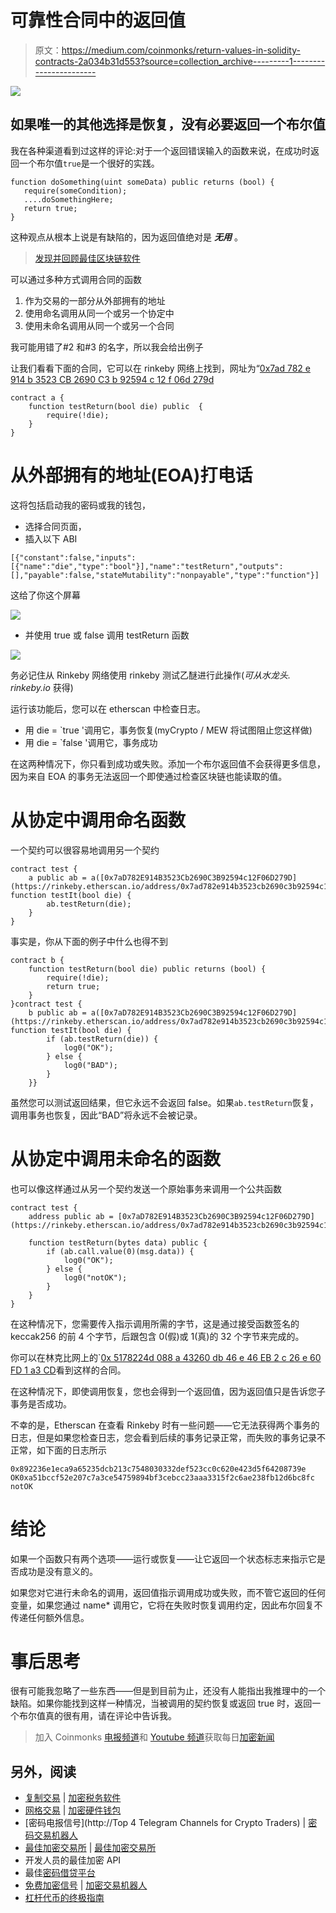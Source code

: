 # 可靠性合同中的返回值

> 原文：<https://medium.com/coinmonks/return-values-in-solidity-contracts-2a034b31d553?source=collection_archive---------1----------------------->

![](img/dbb7e66f6d0ebe043cadac34051e0355.png)

## 如果唯一的其他选择是恢复，没有必要返回一个布尔值

我在各种渠道看到过这样的评论:对于一个返回错误输入的函数来说，在成功时返回一个布尔值`true`是一个很好的实践。

```
function doSomething(uint someData) public returns (bool) {
   require(someCondition);
   ....doSomethingHere;
   return true;
}
```

这种观点从根本上说是有缺陷的，因为返回值绝对是 ***无用*** 。

> [发现并回顾最佳区块链软件](https://coincodecap.com)

可以通过多种方式调用合同的函数

1.  作为交易的一部分从外部拥有的地址
2.  使用命名调用从同一个或另一个协定中
3.  使用未命名调用从同一个或另一个合同

我可能用错了#2 和#3 的名字，所以我会给出例子

让我们看看下面的合同，它可以在 rinkeby 网络上找到，网址为“[0x7ad 782 e 914 b 3523 CB 2690 C3 b 92594 c 12 f 06d 279d](https://rinkeby.etherscan.io/address/0x7ad782e914b3523cb2690c3b92594c12f06d279d#code)

```
contract a {
    function testReturn(bool die) public  {
        require(!die);
    }
}
```

# 从外部拥有的地址(EOA)打电话

这将包括启动我的密码或我的钱包，

*   选择合同页面，
*   插入以下 ABI

```
[{"constant":false,"inputs":[{"name":"die","type":"bool"}],"name":"testReturn","outputs":[],"payable":false,"stateMutability":"nonpayable","type":"function"}]
```

这给了你这个屏幕

![](img/5d7b81cffc41610041daaf90dcc1a9df.png)

*   并使用 true 或 false 调用 testReturn 函数

![](img/53046d872dfcc668af186b003c4ac72d.png)

务必记住从 Rinkeby 网络使用 rinkeby 测试乙醚进行此操作(*可从水龙头. rinkeby.io* 获得)

运行该功能后，您可以在 etherscan 中检查日志。

*   用 die = `true '调用它，事务恢复(myCrypto / MEW 将试图阻止您这样做)
*   用 die = `false '调用它，事务成功

在这两种情况下，你只看到成功或失败。添加一个布尔返回值不会获得更多信息，因为来自 EOA 的事务无法返回一个即使通过检查区块链也能读取的值。

# 从协定中调用命名函数

一个契约可以很容易地调用另一个契约

```
contract test {
    a public ab = a([0x7aD782E914B3523Cb2690C3B92594c12F06D279D](https://rinkeby.etherscan.io/address/0x7ad782e914b3523cb2690c3b92594c12f06d279d#code)); function testIt(bool die) {
        ab.testReturn(die);
    }
}
```

事实是，你从下面的例子中什么也得不到

```
contract b {
    function testReturn(bool die) public returns (bool) {
        require(!die);
        return true;
    }
}contract test {
    b public ab = a([0x7aD782E914B3523Cb2690C3B92594c12F06D279D](https://rinkeby.etherscan.io/address/0x7ad782e914b3523cb2690c3b92594c12f06d279d#code)); function testIt(bool die) {
        if (ab.testReturn(die)) {
            log0("OK");
        } else {
            log0("BAD");
        }
    }}
```

虽然您可以测试返回结果，但它永远不会返回 false。如果`ab.testReturn`恢复，调用事务也恢复，因此“BAD”将永远不会被记录。

# 从协定中调用未命名的函数

也可以像这样通过从另一个契约发送一个原始事务来调用一个公共函数

```
contract test {
    address public ab = [0x7aD782E914B3523Cb2690C3B92594c12F06D279D](https://rinkeby.etherscan.io/address/0x7ad782e914b3523cb2690c3b92594c12f06d279d#code);

    function testReturn(bytes data) public {
        if (ab.call.value(0)(msg.data)) {
            log0("OK");
        } else {
            log0("notOK");
        }
    }
}
```

在这种情况下，您需要传入指示调用所需的字节，这是通过接受函数签名的 keccak256 的前 4 个字节，后跟包含 0(假)或 1(真)的 32 个字节来完成的。

你可以在林克比网上的`[0x 5178224d 088 a 43260 db 46 e 46 EB 2 c 26 e 60 FD 1 a3 CD](https://rinkeby.etherscan.io/address/0x5178224d088a43260db46e46eb2c26e60fd1a3cd#code)看到这样的合同。

在这种情况下，即使调用恢复，您也会得到一个返回值，因为返回值只是告诉您子事务是否成功。

不幸的是，Etherscan 在查看 Rinkeby 时有一些问题——它无法获得两个事务的日志，但是如果您检查日志，您会看到后续的事务记录正常，而失败的事务记录不正常，如下面的日志所示

```
0x892236e1eca9a65235dcb213c7548030332def523cc0c620e423d5f64208739e OK0xa51bccf52e207c7a3ce54759894bf3cebcc23aaa3315f2c6ae238fb12d6bc8fc
notOK
```

# 结论

如果一个函数只有两个选项——运行或恢复——让它返回一个状态标志来指示它是否成功是没有意义的。

如果您对它进行未命名的调用，返回值指示调用成功或失败，而不管它返回的任何变量，如果您通过 name* 调用它，它将在失败时恢复调用约定，因此布尔回复不传递任何额外信息。

# 事后思考

很有可能我忽略了一些东西——但是到目前为止，还没有人能指出我推理中的一个缺陷。如果你能找到这样一种情况，当被调用的契约恢复或返回 true 时，返回一个布尔值真的很有用，请在评论中告诉我。

> 加入 Coinmonks [电报频道](https://t.me/coincodecap)和 [Youtube 频道](https://www.youtube.com/c/coinmonks/videos)获取每日[加密新闻](http://coincodecap.com/)

## 另外，阅读

*   [复制交易](/coinmonks/top-10-crypto-copy-trading-platforms-for-beginners-d0c37c7d698c) | [加密税务软件](/coinmonks/crypto-tax-software-ed4b4810e338)
*   [网格交易](https://coincodecap.com/grid-trading) | [加密硬件钱包](/coinmonks/the-best-cryptocurrency-hardware-wallets-of-2020-e28b1c124069)
*   [密码电报信号](http://Top 4 Telegram Channels for Crypto Traders) | [密码交易机器人](/coinmonks/crypto-trading-bot-c2ffce8acb2a)
*   [最佳加密交易所](/coinmonks/crypto-exchange-dd2f9d6f3769) | [最佳加密交易所](/coinmonks/bitcoin-exchange-in-india-7f1fe79715c9)
*   开发人员的最佳加密 API
*   最佳[密码借贷平台](/coinmonks/top-5-crypto-lending-platforms-in-2020-that-you-need-to-know-a1b675cec3fa)
*   [免费加密信号](/coinmonks/free-crypto-signals-48b25e61a8da) | [加密交易机器人](/coinmonks/crypto-trading-bot-c2ffce8acb2a)
*   [杠杆代币的终极指南](/coinmonks/leveraged-token-3f5257808b22)